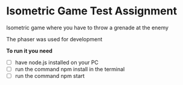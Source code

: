 # Isometric Game Test Assignment

Isometric game where you have to throw a grenade at the enemy

The phaser was used for development
 
**To run it you need**

 - [ ] have node.js installed on your PC
 - [ ] run the command npm install in the terminal
 - [ ] run the command npm start